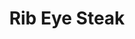 ---
title: "Rib Eye Steak"
price: "$25.00"
category: "Dinner"
img: "src/images/menu/burrito.jpg"
desc: "Most popular well marbled 12oz cut juicy and flavorful"
---